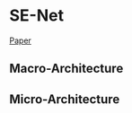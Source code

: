 
# SE-Net

[Paper](https://arxiv.org/pdf/1709.01507.pdf)

## Macro-Architecture



## Micro-Architecture


